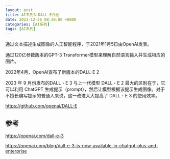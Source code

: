 ```yaml
---
layout: post
title: AI系列3:DALL-E介绍
date: 2023-12-26 08:30:00 +0800
categories: [AI系列]
tags: [AI系列]
---
```

通过文本描述生成图像的人工智能程序，于2021年1月5日由OpenAI发表。

通过120亿参数版本的GPT-3 Transformer模型来理解自然语言输入并生成相应的图片。

2022年4月，OpenAI宣布了新版本的DALL-E 2

2023 年 9 月份发布的DALL・E 3 与上一代模型 DALL・E 2 最大的区别在于，它可以利用 ChatGPT 生成提示（prompt），然后让模型根据该提示生成图像。对于不擅长编写提示的普通人来说，这一改进大大提高了 DALL・E 3 的使用效率。

<https://github.com/openai/DALL-E>

## 参考
<https://openai.com/dall-e-3>

<https://openai.com/blog/dall-e-3-is-now-available-in-chatgpt-plus-and-enterprise>